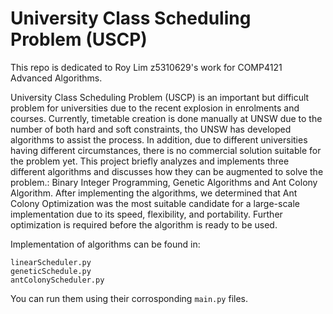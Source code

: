# University Class Scheduling Problem (USCP)

This repo is dedicated to Roy Lim z5310629's work for COMP4121 Advanced Algorithms.

University Class Scheduling Problem (USCP) is an important but difficult problem for
universities due to the recent explosion in enrolments and courses. Currently, timetable
creation is done manually at UNSW due to the number of both hard and soft constraints,
tho UNSW has developed algorithms to assist the process. In addition, due to different
universities having different circumstances, there is no commercial solution suitable for the
problem yet. This project briefly analyzes and implements three different algorithms and discusses how they can
be augmented to solve the problem.: Binary Integer Programming, Genetic Algorithms
and Ant Colony Algorithm. After implementing the algorithms, we determined that Ant
Colony Optimization was the most suitable candidate for a large-scale implementation
due to its speed, flexibility, and portability. Further optimization is required before the
algorithm is ready to be used.

Implementation of algorithms can be found in:
```shell
linearScheduler.py
geneticSchedule.py
antColonyScheduler.py
```

You can run them using their corrosponding `main.py` files.


